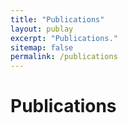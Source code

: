 ```yaml
---
title: "Publications"
layout: publay
excerpt: "Publications."
sitemap: false
permalink: /publications
---
```


# Publications

<script src="https://bibbase.org/show?bib=https://shirawein.github.io/pubs.bib&jsonp=1"></script> 
